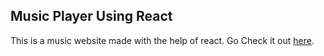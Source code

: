 ## Music Player Using React

This is a music website made with the help of react.
Go Check it out [here](http://localhost:3000/music-player-react.github.io).
